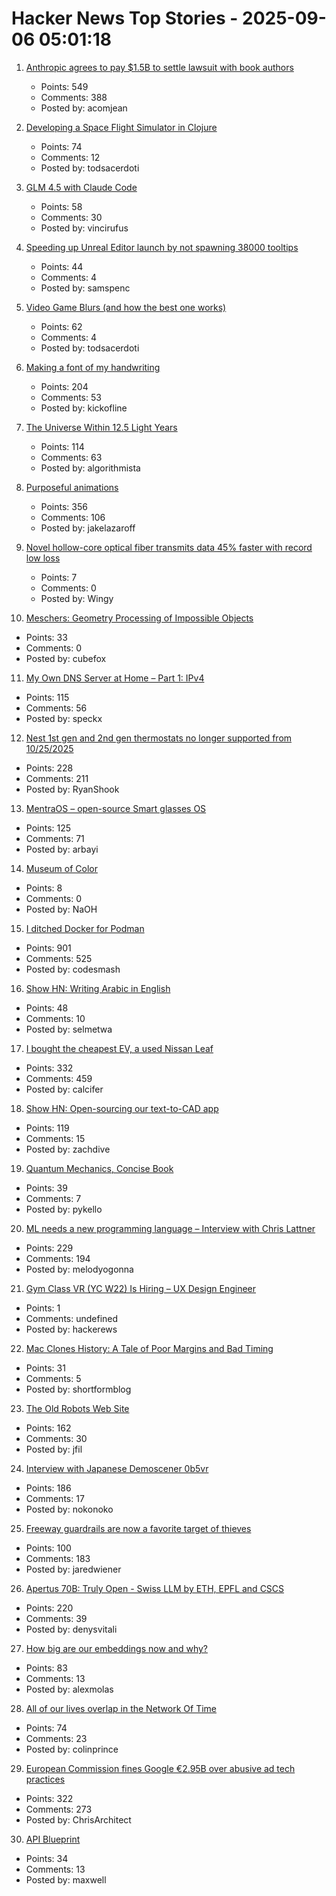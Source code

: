 # Hacker News Top Stories - 2025-09-06 05:01:18

1. [Anthropic agrees to pay $1.5B to settle lawsuit with book authors](https://www.nytimes.com/2025/09/05/technology/anthropic-settlement-copyright-ai.html?unlocked_article_code=1.jk8.bTTt.Zir9wmtPaTp2&smid=url-share)
   - Points: 549
   - Comments: 388
   - Posted by: acomjean

2. [Developing a Space Flight Simulator in Clojure](https://www.wedesoft.de/software/2025/09/05/clojure-game/)
   - Points: 74
   - Comments: 12
   - Posted by: todsacerdoti

3. [GLM 4.5 with Claude Code](https://docs.z.ai/guides/llm/glm-4.5)
   - Points: 58
   - Comments: 30
   - Posted by: vincirufus

4. [Speeding up Unreal Editor launch by not spawning 38000 tooltips](https://larstofus.com/2025/09/02/speeding-up-the-unreal-editor-launch-by-not-spawning-38000-tooltips/)
   - Points: 44
   - Comments: 4
   - Posted by: samspenc

5. [Video Game Blurs (and how the best one works)](https://blog.frost.kiwi/dual-kawase/)
   - Points: 62
   - Comments: 4
   - Posted by: todsacerdoti

6. [Making a font of my handwriting](https://chameth.com/making-a-font-of-my-handwriting/)
   - Points: 204
   - Comments: 53
   - Posted by: kickofline

7. [The Universe Within 12.5 Light Years](http://www.atlasoftheuniverse.com/12lys.html)
   - Points: 114
   - Comments: 63
   - Posted by: algorithmista

8. [Purposeful animations](https://emilkowal.ski/ui/you-dont-need-animations)
   - Points: 356
   - Comments: 106
   - Posted by: jakelazaroff

9. [Novel hollow-core optical fiber transmits data 45% faster with record low loss](https://phys.org/news/2025-09-hollow-core-optical-fiber-transmits.html)
   - Points: 7
   - Comments: 0
   - Posted by: Wingy

10. [Meschers: Geometry Processing of Impossible Objects](https://anadodik.github.io/publication/meschers/)
   - Points: 33
   - Comments: 0
   - Posted by: cubefox

11. [My Own DNS Server at Home – Part 1: IPv4](https://jan.wildeboer.net/2025/08/My-DNS-Part-1/)
   - Points: 115
   - Comments: 56
   - Posted by: speckx

12. [Nest 1st gen and 2nd gen thermostats no longer supported from 10/25/2025](https://community.hubitat.com/t/nest-1st-gen-and-2nd-gen-thermostats-no-longer-supported-by-google-from-10-25-2025/152952)
   - Points: 228
   - Comments: 211
   - Posted by: RyanShook

13. [MentraOS – open-source Smart glasses OS](https://github.com/Mentra-Community/MentraOS)
   - Points: 125
   - Comments: 71
   - Posted by: arbayi

14. [Museum of Color](https://emergencemagazine.org/essay/museum-of-color/)
   - Points: 8
   - Comments: 0
   - Posted by: NaOH

15. [I ditched Docker for Podman](https://codesmash.dev/why-i-ditched-docker-for-podman-and-you-should-too)
   - Points: 901
   - Comments: 525
   - Posted by: codesmash

16. [Show HN: Writing Arabic in English](https://sherifelmetwally.com/writing/writing-arabic-in-english)
   - Points: 48
   - Comments: 10
   - Posted by: selmetwa

17. [I bought the cheapest EV, a used Nissan Leaf](https://www.jeffgeerling.com/blog/2025/i-bought-cheapest-ev-used-nissan-leaf)
   - Points: 332
   - Comments: 459
   - Posted by: calcifer

18. [Show HN: Open-sourcing our text-to-CAD app](https://github.com/Adam-CAD/CADAM)
   - Points: 119
   - Comments: 15
   - Posted by: zachdive

19. [Quantum Mechanics, Concise Book](https://github.com/basketballguy999/Quantum-Mechanics-Concise-Book)
   - Points: 39
   - Comments: 7
   - Posted by: pykello

20. [ML needs a new programming language – Interview with Chris Lattner](https://signalsandthreads.com/why-ml-needs-a-new-programming-language/)
   - Points: 229
   - Comments: 194
   - Posted by: melodyogonna

21. [Gym Class VR (YC W22) Is Hiring – UX Design Engineer](https://www.ycombinator.com/companies/gym-class-by-irl-studios/jobs/ywXHGBv-ux-design-engineer-senior-staff-principal)
   - Points: 1
   - Comments: undefined
   - Posted by: hackerews

22. [Mac Clones History: A Tale of Poor Margins and Bad Timing](https://tedium.co/2025/09/02/apple-macintosh-clones-history/)
   - Points: 31
   - Comments: 5
   - Posted by: shortformblog

23. [The Old Robots Web Site](https://www.theoldrobots.com/index2.html)
   - Points: 162
   - Comments: 30
   - Posted by: jfil

24. [Interview with Japanese Demoscener 0b5vr](https://6octaves.com/2025/09/interview-with-demoscener-0b5vr.html)
   - Points: 186
   - Comments: 17
   - Posted by: nokonoko

25. [Freeway guardrails are now a favorite target of thieves](https://laist.com/news/transportation/guardrails-aluminum-theft)
   - Points: 100
   - Comments: 183
   - Posted by: jaredwiener

26. [Apertus 70B: Truly Open - Swiss LLM by ETH, EPFL and CSCS](https://huggingface.co/swiss-ai/Apertus-70B-2509)
   - Points: 220
   - Comments: 39
   - Posted by: denysvitali

27. [How big are our embeddings now and why?](https://vickiboykis.com/2025/09/01/how-big-are-our-embeddings-now-and-why/)
   - Points: 83
   - Comments: 13
   - Posted by: alexmolas

28. [All of our lives overlap in the Network Of Time](https://networkoftime.com/)
   - Points: 74
   - Comments: 23
   - Posted by: colinprince

29. [European Commission fines Google €2.95B over abusive ad tech practices](https://ec.europa.eu/commission/presscorner/detail/en/ip_25_1992)
   - Points: 322
   - Comments: 273
   - Posted by: ChrisArchitect

30. [API Blueprint](https://apiblueprint.org)
   - Points: 34
   - Comments: 13
   - Posted by: maxwell

